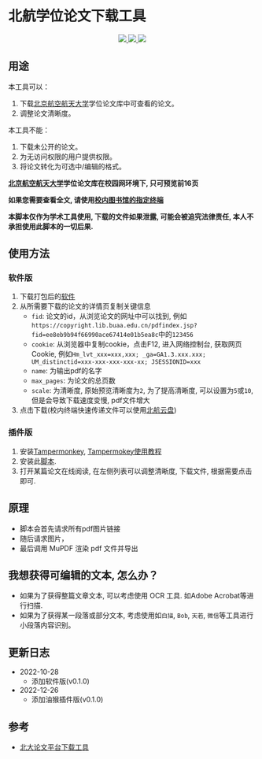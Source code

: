 # 北航学位论文下载工具
<p align="center">
  <a href="https://github.com/zhangkaihua88" alt="开发者">
    <img src="https://img.shields.io/badge/开发者-幻华-blue?logo=github">
  </a>
  <a href="https://github.com/zhangkaihua88/BUAA-Thesis-Download/" alt="version">
    <img src="https://img.shields.io/github/v/release/zhangkaihua88/BUAA-Thesis-Download?label=ver.">
  </a>
  <a href="https://github.com/zhangkaihua88/BUAA-Thesis-Download/" alt="使用人数">
    <img src="https://img.shields.io/github/downloads/zhangkaihua88/BUAA-Thesis-Download/total?color=success">
    
  </a>
</p>

## 用途
本工具可以：
1. 下载[北京航空航天大学](https://paper.lib.buaa.edu.cn/index.action)学位论文库中可查看的论文。
2. 调整论文清晰度。

本工具不能：
1. 下载未公开的论文。
2. 为无访问权限的用户提供权限。
3. 将论文转化为可选中/编辑的格式。


**[北京航空航天大学](https://paper.lib.buaa.edu.cn/index.action)学位论文库在校园网环境下, 只可预览前16页**

**如果您需要查看全文, 请使用[校内图书馆的指定终端](https://paper.lib.buaa.edu.cn/newlist.action?encid=37)**

**本脚本仅作为学术工具使用, 下载的文件如果泄露, 可能会被追究法律责任, 本人不承担使用此脚本的一切后果.**

## 使用方法
### 软件版
1. 下载打包后的[软件](https://github.com/zhangkaihua88/BUAA-Thesis-Download/releases/download/0.1.0/BUAAThesisDowload.zip)
2. 从所需要下载的论文的详情页复制关键信息
   - `fid`: 论文的id，从浏览论文的网址中可以找到, 例如`https://copyright.lib.buaa.edu.cn/pdfindex.jsp?fid=ee8eb9b94f66990ace67414e01b5ea8c`中的`123456`
   - `cookie`: 从浏览器中复制cookie，点击F12, 进入网络控制台, 获取网页Cookie, 例如`Hm_lvt_xxx=xxx,xxx; _ga=GA1.3.xxx.xxx; UM_distinctid=xxx-xxx-xxx-xxx-xx; JSESSIONID=xxx`
   - `name`: 为输出pdf的名字
   - `max_pages`: 为论文的总页数
   - `scale`: 为清晰度, 原始预览清晰度为`2`, 为了提高清晰度, 可以设置为`5`或`10`, 但是会导致下载速度变慢, pdf文件增大
3. 点击下载(校内终端快速传递文件可以使用[北航云盘](https://bhpan.buaa.edu.cn/#/))
### 插件版
1. 安装[Tampermonkey](https://www.tampermonkey.net/index.php?ext=dhdg), [Tampermokey使用教程](https://zhuanlan.zhihu.com/p/128453110)
2. 安装此[脚本](https://greasyfork.org/zh-CN/scripts/457168-buaa-thesis-download).
3. 打开某篇论文在线阅读, 在左侧列表可以调整清晰度, 下载文件, 根据需要点击即可.
## 原理
- 脚本会首先请求所有pdf图片链接
- 随后请求图片，
- 最后调用 MuPDF 渲染 pdf 文件并导出

## 我想获得可编辑的文本, 怎么办？
- 如果为了获得整篇文章文本, 可以考虑使用 OCR 工具. 如Adobe Acrobat等进行扫描.
- 如果为了获得某一段落或部分文本, 考虑使用如`白描`, `Bob`, `天若`, `微信`等工具进行小段落内容识别。

## 更新日志
- 2022-10-28
  - 添加软件版(v0.1.0)
- 2022-12-26
  - 添加油猴插件版(v0.1.0)
## 参考
- [北大论文平台下载工具](https://github.com/xiaotianxt/PKU-Thesis-Download)